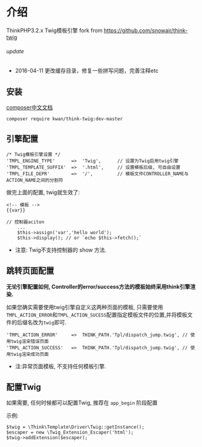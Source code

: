 介绍
========

ThinkPHP3.2.x Twig模板引擎
fork from https://github.com/snowair/think-twig
###### update
* 2016-04-11   更改缓存目录，修复一些拼写问题，完善注释etc

安装
------

[composer中文文档](http://www.kancloud.cn/thinkphp/composer)

```
composer require kwan/think-twig:dev-master
```

引擎配置
----

    /* Twig模板引擎设置 */
    'TMPL_ENGINE_TYPE'      =>  'Twig',      // 设置为Twig启用twig引擎
    'TMPL_TEMPLATE_SUFFIX'  =>  '.html',     // 设置模板后缀, 可自由设置
    'TMPL_FILE_DEPR'        =>  '/',         // 模板文件CONTROLLER_NAME与ACTION_NAME之间的分割符


做完上面的配置, twig就生效了:

```
<!-- 模板 -->
{{var}}
```

```
// 控制器aciton
    ...
    $this->assign('var','hello world');
    $this->display(); // or `echo $this->fetch();`
```

* 注意: Twig不支持控制器的 show 方法.


跳转页面配置
-------

**无论引擎配置如何, Controller的error/success方法的模板始终采用think引擎渲染.**

如果您确实需要使用twig引擎自定义这两种页面的模板, 只需要使用 `TMPL_ACTION_ERROR`和`TMPL_ACTION_SUCESS`配置指定模板文件的位置,并将模板文件的后缀名改为`twig`即可.

    'TMPL_ACTION_ERROR'     =>  THINK_PATH.'Tpl/dispatch_jump.twig', // 使用twig渲染错误页面
    'TMPL_ACTION_SUCCESS'   =>  THINK_PATH.'Tpl/dispatch_jump.twig', // 使用twig渲染成功页面

* 注:异常页面模板, 不支持任何模板引擎.

配置Twig
-------

如果需要, 任何时候都可以配置Twig, 推荐在 `app_begin` 阶段配置

示例:

```
$twig = \Think\Template\Driver\Twig::getInstance();
$escaper = new \Twig_Extension_Escaper('html');
$twig->addExtension($escaper);
```
